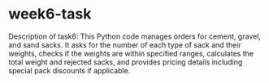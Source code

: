 # week6-task
Description of task6:
This Python code manages orders for cement, gravel, and sand sacks. It asks for the number of each type of sack and their weights, checks if the weights are within specified ranges, calculates the total weight and rejected sacks, and provides pricing details including special pack discounts if applicable.
